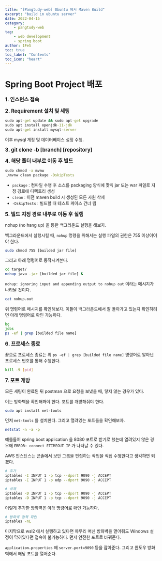 ```yaml
---
title: "[Pangtudy-web] Ubuntu 에서 Maven Build"
excerpt: "build in ubuntu server"
date: 2022-04-15
category:
    - pangtudy-web
tag:
    - web development
    - spring boot
author: 1FeS
toc: true
toc_label: "Contents"
toc_icon: "heart"
---
```


# Spring Boot Project 배포

<span style="font-weight: bold; font-size: 1.2em">1. 인스턴스 접속</span>

<span style="font-weight: bold; font-size: 1.2em">2. Requirement 설치 및 세팅</span>

```cmd
sudo apt-get update && sudo apt-get upgrade
sudo apt install openjdk-11-jdk
sudo apt-get install mysql-server
```

이후 mysql 계정 및 데이터베이스 설정 수행.

<span style="font-weight: bold; font-size: 1.2em">3. git clone -b [branch] [repository]</span>

<span style="font-weight: bold; font-size: 1.2em">4. 해당 폴더 내부로 이동 후 빌드</span>

```cmd
sudo chmod -x mvnw
./mvnw clean package -DskipTests
```

- `package` : 컴파일 수행 후 소스를 packaging 양식에 맞춰 jar 또는 war 파일로 지정 경로에 디렉토리 생성
- `clean` : 이전 maven build 시 생성된 모든 자원 삭제
- `-DskipTests` : 빌드할 때 테스트 케이스 건너 뜀

<span style="font-weight: bold; font-size: 1.2em">5. 빌드 지정 경로 내부로 이동 후 실행</span>

nohup (no hang up) 을 통한 백그라운드 실행을 해보자.

백그라운드에서 실행시킬 때, `nohup` 명령을 위해서는 실행 파일의 권한은 755 이상이어야 한다. 

```sh
sudo chmod 755 [builded jar file]
```

그리고 아래 명령어로 동작시켜본다.

```sh
cd target/
nohup java -jar [builded jar file] &
```

`nohup: ignoring input and appending output to nohup out` 이라는 메시지가 나타날 것이다.

```sh
cat nohup.out
```

위 명령어로 메시지를 확인해보자. 이들이 백그라운드에서 잘 돌아가고 있는지 확인하려면 아래 명령어로 확인 가능하다.

```sh
bg
jobs
ps -ef | grep [builded file name]
```

<span style="font-weight: bold; font-size: 1.2em">6. 프로세스 종료</span>

끝으로 프로세스 종료는 위 `ps -ef | grep [builded file name]` 명령어로 알아낸 프로세스 번호를 통해 수행한다.

```sh
kill -9 [pid]
```

<span style="font-weight: bold; font-size: 1.2em">7. 포트 개방</span>

모든 세팅이 완료된 뒤 postman 으로 요청을 보냈을 때, 닿지 않는 경우가 있다.

이는 방화벽을 확인해봐야 한다. 포트를 개방해줘야 한다.

```sh
sudo apt install net-tools
```

먼저 `net-tools` 를 설치한다. 그리고 열려있는 포트들을 확인해보자.

```sh
netstat -n -a -p
```

예를들어 spring boot application 을 8080 포트로 받기로 했는데 열려있지 않은 경우에 `ERROR: connect ETIMEOUT IP` 가 나타날 수 있다.

AWS 인스턴스는 콘솔에서 보안 그룹을 편집하는 작업을 직접 수행한다고 생각하면 되겠다.

```sh
# 추가
iptables -I INPUT 1 -p tcp --dport 9090 -j ACCEPT
iptables -I INPUT 1 -p udp --dport 9090 -j ACCEPT

# 삭제
iptables -D INPUT 1 -p tcp --dport 9090 -j ACCEPT
iptables -D INPUT 1 -p tcp --dport 9090 -j ACCEPT
```

이렇게 추가한 방화벽은 아래 명령어로 확인 가능하다.

```sh
# 방화벽 정책 확인
iptables -nL
```

마지막으로 wsl2 에서 실행하고 있다면 아무리 머신 방화벽을 열어줘도 Windows 설정이 막혀있다면 접속이 불가능하다. 먼저 안전한 포트로 바꿔준다.

`application.properties` 에 `server.port=9090` 등을 잡아준다. 그리고 윈도우 방화벽에서 해당 포트를 열어준다.